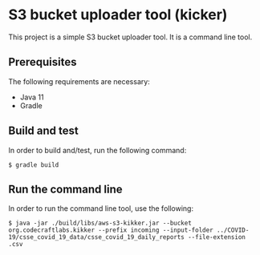 # S3 bucket uploader tool (kicker)

This project is a simple S3 bucket uploader tool. It is a command line tool.

## Prerequisites

The following requirements are necessary:

- Java 11
- Gradle

## Build and test

In order to build and/test, run the following command:

```
$ gradle build
```

## Run the command line

In order to run the command line tool, use the following:

```
$ java -jar ./build/libs/aws-s3-kikker.jar --bucket org.codecraftlabs.kikker --prefix incoming --input-folder ../COVID-19/csse_covid_19_data/csse_covid_19_daily_reports --file-extension .csv
```